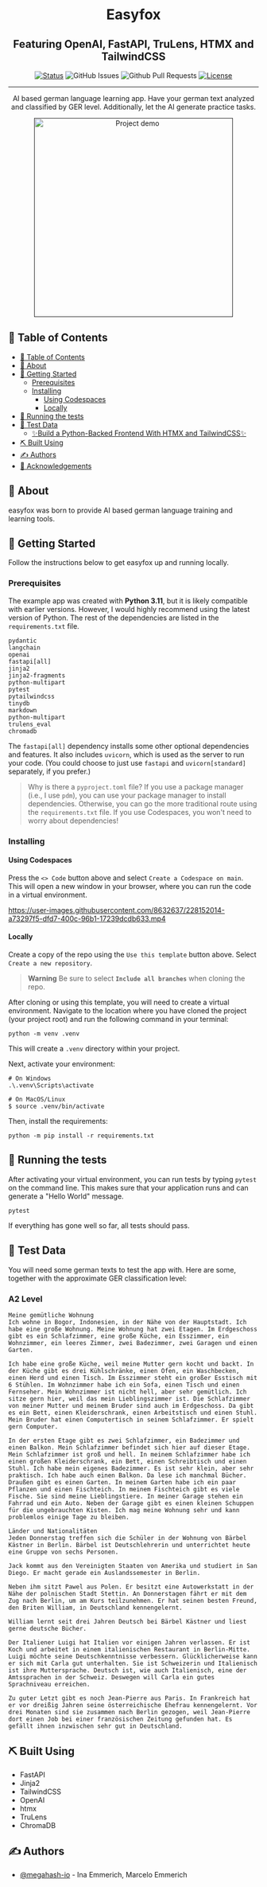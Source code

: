 <h1 align="center">Easyfox</h1>
<h2 align="center">Featuring OpenAI, FastAPI, TruLens, HTMX and TailwindCSS</h2>

<div align="center">

[![Status](https://img.shields.io/badge/status-active-success.svg)]()
![GitHub Issues](https://img.shields.io/github/issues/megahash-io/easyfox)
![Github Pull Requests](https://img.shields.io/github/issues-pr/megahash-io/easyfox)
[![License](https://img.shields.io/badge/license-MIT-blue.svg)](/LICENSE)

</div>

---

<p align="center"> AI based german language learning app. Have your german text analyzed and classified by GER level. Additionally, let the AI generate practice tasks.
    <br>
</p>
<p align="center">
  <a href="" rel="noopener">
 <img width=400px height=400px src="https://github.com/megahash-io/easyfox/blob/main/assets/demo.gif" alt="Project demo"></a>
</p>

## 📝 Table of Contents

- [📝 Table of Contents](#-table-of-contents)
- [🧐 About ](#-about-)
- [🏁 Getting Started ](#-getting-started-)
  - [Prerequisites](#prerequisites)
  - [Installing](#installing)
    - [Using Codespaces](#using-codespaces)
    - [Locally](#locally)
- [🔧 Running the tests ](#-running-the-tests-)
- [🎈 Test Data ](#-testdata-)
  - [:sparkles:Build a Python-Backed Frontend With HTMX and TailwindCSS:sparkles:](#sparklesbuild-a-python-backed-frontend-with-htmx-and-tailwindcsssparkles)
- [⛏️ Built Using ](#️-built-using-)
- [✍️ Authors ](#️-authors-)
- [🎉 Acknowledgements ](#-acknowledgements-)

## 🧐 About <a name = "about"></a>

easyfox was born to provide AI based german language training and learning tools.

## 🏁 Getting Started <a name = "getting_started"></a>

Follow the instructions below to get easyfox up and running locally.

### Prerequisites

The example app was created with **Python 3.11**, but it is likely compatible with earlier versions. However, I would highly recommend using the latest version of Python. The rest of the dependencies are listed in the `requirements.txt` file.

```
pydantic
langchain
openai
fastapi[all]
jinja2
jinja2-fragments
python-multipart
pytest
pytailwindcss
tinydb
markdown
python-multipart
trulens_eval 
chromadb
```

The `fastapi[all]` dependency installs some other optional dependencies and features. It also includes `uvicorn`, which is used as the server to run your code. (You could choose to just use `fastapi` and `uvicorn[standard]` separately, if you prefer.)

> Why is there a `pyproject.toml` file? If you use a package manager (i.e., I use `pdm`), you can use your package manager to install dependencies. Otherwise, you can go the more traditional route using the `requirements.txt` file. If you use Codespaces, you won't need to worry about dependencies!

### Installing

#### Using Codespaces
Press the `<> Code` button above and select `Create a Codespace on main`. This will open a new window in your browser, where you can run the code in a virtual environment.

https://user-images.githubusercontent.com/8632637/228152014-a73297f5-dfd7-400c-96b1-17239dcdb633.mp4

#### Locally
Create a copy of the repo using the `Use this template` button above. Select `Create a new repository`.

> **Warning**
> Be sure to select **`Include all branches`** when cloning the repo.

After cloning or using this template, you will need to create a virtual environment. Navigate to the location where you have cloned the project (your project root) and run the following command in your terminal:

```
python -m venv .venv
```

This will create a `.venv` directory within your project.

Next, activate your environment:

```
# On Windows
.\.venv\Scripts\activate

# On MacOS/Linux
$ source .venv/bin/activate
```

Then, install the requirements:

```
python -m pip install -r requirements.txt
```

## 🔧 Running the tests <a name = "tests"></a>

After activating your virtual environment, you can run tests by typing `pytest` on the command line. This makes sure that your application runs and can generate a "Hello World" message.

```
pytest
```

If everything has gone well so far, all tests should pass.


## 🎈 Test Data <a name="testdata"></a>

You will need some german texts to test the app with. Here are some, together with the approximate GER classification level:

### A2 Level

```text
Meine gemütliche Wohnung
Ich wohne in Bogor, Indonesien, in der Nähe von der Hauptstadt. Ich habe eine große Wohnung. Meine Wohnung hat zwei Etagen. Im Erdgeschoss gibt es ein Schlafzimmer, eine große Küche, ein Esszimmer, ein Wohnzimmer, ein leeres Zimmer, zwei Badezimmer, zwei Garagen und einen Garten.

Ich habe eine große Küche, weil meine Mutter gern kocht und backt. In der Küche gibt es drei Kühlschränke, einen Ofen, ein Waschbecken, einen Herd und einen Tisch. Im Esszimmer steht ein großer Esstisch mit 6 Stühlen. Im Wohnzimmer habe ich ein Sofa, einen Tisch und einen Fernseher. Mein Wohnzimmer ist nicht hell, aber sehr gemütlich. Ich sitze gern hier, weil das mein Lieblingszimmer ist. Die Schlafzimmer von meiner Mutter und meinem Bruder sind auch im Erdgeschoss. Da gibt es ein Bett, einen Kleiderschrank, einen Arbeitstisch und einen Stuhl. Mein Bruder hat einen Computertisch in seinem Schlafzimmer. Er spielt gern Computer.

In der ersten Etage gibt es zwei Schlafzimmer, ein Badezimmer und einen Balkon. Mein Schlafzimmer befindet sich hier auf dieser Etage. Mein Schlafzimmer ist groß und hell. In meinem Schlafzimmer habe ich einen großen Kleiderschrank, ein Bett, einen Schreibtisch und einen Stuhl. Ich habe mein eigenes Badezimmer. Es ist sehr klein, aber sehr praktisch. Ich habe auch einen Balkon. Da lese ich manchmal Bücher. Draußen gibt es einen Garten. In meinem Garten habe ich ein paar Pflanzen und einen Fischteich. In meinem Fischteich gibt es viele Fische. Sie sind meine Lieblingstiere. In meiner Garage stehen ein Fahrrad und ein Auto. Neben der Garage gibt es einen kleinen Schuppen für die ungebrauchten Kisten. Ich mag meine Wohnung sehr und kann problemlos einige Tage zu bleiben.
```

```text
Länder und Nationalitäten
Jeden Donnerstag treffen sich die Schüler in der Wohnung von Bärbel Kästner in Berlin. Bärbel ist Deutschlehrerin und unterrichtet heute eine Gruppe von sechs Personen.

Jack kommt aus den Vereinigten Staaten von Amerika und studiert in San Diego. Er macht gerade ein Auslandssemester in Berlin.

Neben ihm sitzt Pawel aus Polen. Er besitzt eine Autowerkstatt in der Nähe der polnischen Stadt Stettin. An Donnerstagen fährt er mit dem Zug nach Berlin, um am Kurs teilzunehmen. Er hat seinen besten Freund, den Briten William, in Deutschland kennengelernt.

William lernt seit drei Jahren Deutsch bei Bärbel Kästner und liest gerne deutsche Bücher.

Der Italiener Luigi hat Italien vor einigen Jahren verlassen. Er ist Koch und arbeitet in einem italienischen Restaurant in Berlin-Mitte. Luigi möchte seine Deutschkenntnisse verbessern. Glücklicherweise kann er sich mit Carla gut unterhalten. Sie ist Schweizerin und Italienisch ist ihre Muttersprache. Deutsch ist, wie auch Italienisch, eine der Amtssprachen in der Schweiz. Deswegen will Carla ein gutes Sprachniveau erreichen.

Zu guter Letzt gibt es noch Jean-Pierre aus Paris. In Frankreich hat er vor dreißig Jahren seine österreichische Ehefrau kennengelernt. Vor drei Monaten sind sie zusammen nach Berlin gezogen, weil Jean-Pierre dort einen Job bei einer französischen Zeitung gefunden hat. Es gefällt ihnen inzwischen sehr gut in Deutschland.
```

## ⛏️ Built Using <a name = "built_using"></a>

- FastAPI
- Jinja2
- TailwindCSS
- OpenAI
- htmx
- TruLens
- ChromaDB

## ✍️ Authors <a name = "authors"></a>

- [@megahash-io](https://github.com/tataraba) - Ina Emmerich, Marcelo Emmerich
